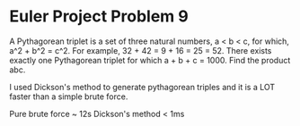 # Euler Project Problem 9

A Pythagorean triplet is a set of three natural numbers, a < b < c, for which, a^2 + b^2 = c^2.
For example, 32 + 42 = 9 + 16 = 25 = 52.
There exists exactly one Pythagorean triplet for which a + b + c = 1000. Find the product abc.


I used Dickson's method to generate pythagorean triples and it is a LOT faster than a simple brute force.

Pure brute force ~ 12s
Dickson's method < 1ms
